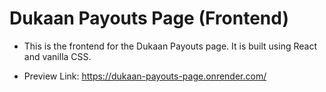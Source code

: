 # Dukaan Payouts Page (Frontend)

- This is the frontend for the Dukaan Payouts page. It is built using React and vanilla CSS.

- Preview Link: https://dukaan-payouts-page.onrender.com/

